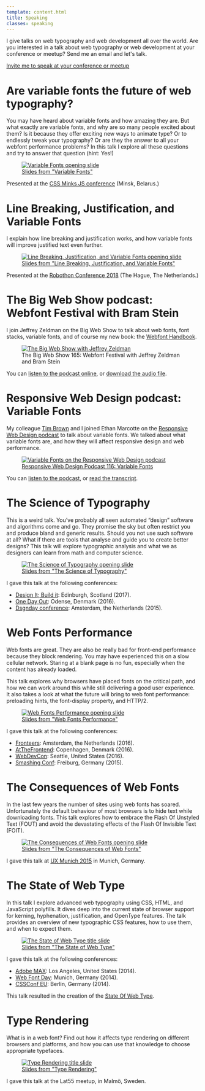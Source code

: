 ```yaml
---
template: content.html
title: Speaking
classes: speaking
---
```


<p class="intro">I give talks on web typography and web development all over the world. Are you interested in a talk about web typography or web development at your conference or meetup? Send me an email and let's talk.</p>

<a class="button" href="mailto:b.l.stein@gmail.com">Invite me to speak at your conference or meetup</a>

# Are variable fonts the future of web typography?

You may have heard about variable fonts and how amazing they are. But what exactly are variable fonts, and why are so many people excited about them? Is it because they offer exciting new ways to animate type? Or to endlessly tweak your typography? Or are they the answer to all your webfont performance problems? In this talk I explore all these questions and try to answer that question (hint: Yes!)

<figure><a href="https://speakerdeck.com/bramstein/are-variable-fonts-the-future-of-web-typography"><img alt="Variable Fonts opening slide" src="/assets/images/variable-fonts-talk.png"><figcaption>Slides from "Variable Fonts"</figcaption></a></figure>

Presented at the [CSS Minks JS conference](https://css-minsk-js.by/) (Minsk, Belarus.)


# Line Breaking, Justification, and Variable Fonts

I explain how line breaking and justification works, and how variable fonts will improve justified text even further.

<figure><a href="https://speakerdeck.com/bramstein/line-breaking-justification-and-variable-fonts"><img alt="Line Breaking, Justification, and Variable Fonts opening slide" src="/assets/images/line-breaking-variable-fonts.png"><figcaption>Slides from "Line Breaking, Justification, and Variable Fonts"</figcaption></a></figure>

Presented at the [Robothon Conference 2018](http://typemedia.org/robothon/) (The Hague, The Netherlands.)

# The Big Web Show podcast: Webfont Festival with Bram Stein

I join Jeffrey Zeldman on the Big Web Show to talk about web fonts, font stacks, variable fonts, and of course my new book: the [Webfont Handbook](https://abookapart.com/products/webfont-handbook).

<figure><a href="http://5by5.tv/bigwebshow/165"><img alt="The Big Web Show with Jeffrey Zeldman" src="/assets/images/big-web-show.jpg"></a><figcaption>The Big Web Show 165: Webfont Festival with Jeffrey Zeldman and Bram Stein</figcaption></a></figure>

You can [listen to the podcast online](http://5by5.tv/bigwebshow/165), or [download the audio file](http://director.5by5.tv/d/bigwebshow/cdn.5by5.tv/audio/broadcasts/bigwebshow/2017/bigwebshow-165.mp3).



# Responsive Web Design podcast: Variable Fonts

My colleague [Tim Brown](http://tbrown.org/) and I joined Ethan Marcotte on the [Responsive Web Design podcast](https://responsivewebdesign.com/podcast/) to talk about variable fonts. We talked about what variable fonts are, and how they will affect responsive design and web performance.

<figure><a href="https://responsivewebdesign.com/podcast/variable-fonts/"><img alt="Variable Fonts on the Responsive Web Design podcast" src="/assets/images/rwd-podcast.png"><figcaption>Responsive Web Design Podcast 116: Variable Fonts</figcaption></a></figure>

You can [listen to the podcast](https://responsivewebdesign.com/podcast/variable-fonts/), or [read the transcript](https://responsivewebdesign.com/podcast/variable-fonts/#podcast-transcript).

# The Science of Typography

This is a weird talk. You’ve probably all seen automated “design” software and algorithms come and go. They promise the sky but often restrict you and produce bland and generic results. Should you not use such software at all? What if there are tools that analyse and guide you to create better designs? This talk will explore typographic analysis and what we as designers can learn from math and computer science.

<figure><a href="https://speakerdeck.com/bramstein/the-science-of-typography"><img alt="The Science of Typography opening slide" src="/assets/images/thescienceoftypography-talk.png"><figcaption>Slides from "The Science of Typography"</figcaption></a></figure>

I gave this talk at the following conferences:

* [Design It; Build it](http://www.dibiconference.com/): Edinburgh, Scotland (2017).
* [One Day Out](https://2016.onedayout.io/): Odense, Denmark (2016).
* [Dsgnday conference](http://dsgnday.nl/): Amsterdam, the Netherlands (2015).

# Web Fonts Performance

Web fonts are great. They are also be really bad for front-end performance because they block rendering. You may have experienced this on a slow cellular network. Staring at a blank page is no fun, especially when the content has already loaded.

This talk explores why browsers have placed fonts on the critical path, and how we can work around this while still delivering a good user experience. It also takes a look at what the future will bring to web font performance: preloading hints, the font-display property, and <abbr>HTTP/2</abbr>.

<figure><a href="https://speakerdeck.com/bramstein/web-fonts-performance"><img alt="Web Fonts Performance opening slide" src="/assets/images/webfontperformance-talk.png"><figcaption>Slides from "Web Fonts Performance"</figcaption></a></figure>

I gave this talk at the following conferences:

* [Fronteers](https://fronteers.nl/congres/2016-spring): Amsterdam, the Netherlands (2016).
* [AtTheFrontend](http://atthefrontend.dk/): Copenhagen, Denmark (2016).
* [WebDevCon](http://webdevcon.com/): Seattle, United States (2016).
* [Smashing Conf](https://smashingconf.com/freiburg-2015/): Freiburg, Germany (2015).

# The Consequences of Web Fonts

In the last few years the number of sites using web fonts has soared. Unfortunately the default behaviour of most browsers is to hide text while downloading fonts. This talk explores how to embrace the Flash Of Unstyled Text (<abbr>FOUT</abbr>) and avoid the devastating effects of the Flash Of Invisible Text (<abbr>FOIT</abbr>).

<figure><a href="https://speakerdeck.com/bramstein/the-consequences-of-web-fonts"><img alt="The Consequences of Web Fonts opening slide" src="/assets/images/consequences-of-web-fonts.png"><figcaption>Slides from "The Consequences of Web Fonts"</figcaption></a></figure>

I gave this talk at [UX Munich 2015](http://2015.uxmunich.com/) in Munich, Germany.

# The State of Web Type

In this talk I explore advanced web typography using <abbr>CSS</abbr>, <abbr>HTML</abbr>, and JavaScript polyfills. It dives deep into the current state of browser support for kerning, hyphenation, justification, and OpenType features. The talk provides an overview of new typographic <abbr>CSS</abbr> features, how to use them, and when to expect them.

<figure><a href="https://speakerdeck.com/bramstein/the-state-of-web-type"><img alt="The State of Web Type title slide" src="/assets/images/state-of-web-type.png"><figcaption>Slides from "The State of Web Type"</figcaption></a></figure>

I gave this talk at the following conferences:

* [Adobe MAX](http://2014.max.adobe.com/): Los Angeles, United States (2014).
* [Web Font Day](http://webfontday.de/en/webfontday-2014): Munich, Germany (2014).
* [CSSConf EU](http://2014.cssconf.eu/): Berlin, Germany (2014).

This talk resulted in the creation of the [State Of Web Type](http://stateofwebtype.com).

# Type Rendering

What is in a web font? Find out how it affects type rendering on different browsers and platforms, and how you can use that knowledge to choose appropriate typefaces.

<figure><a href="https://speakerdeck.com/bramstein/type-rendering"><img alt="Type Rendering title slide" src="/assets/images/type-rendering.png"><figcaption>Slides from "Type Rendering"</figcaption></a></figure>

I gave this talk at the Lat55 meetup, in Malmö, Sweden.

